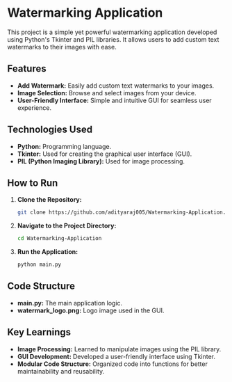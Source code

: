 # Watermarking Application

This project is a simple yet powerful watermarking application developed using Python's Tkinter and PIL libraries. It allows users to add custom text watermarks to their images with ease.

## Features

- **Add Watermark:** Easily add custom text watermarks to your images.
- **Image Selection:** Browse and select images from your device.
- **User-Friendly Interface:** Simple and intuitive GUI for seamless user experience.

## Technologies Used

- **Python:** Programming language.
- **Tkinter:** Used for creating the graphical user interface (GUI).
- **PIL (Python Imaging Library):** Used for image processing.

## How to Run

1. **Clone the Repository:**

    ```bash
    git clone https://github.com/adityaraj005/Watermarking-Application.git
    ```

2. **Navigate to the Project Directory:**

    ```bash
    cd Watermarking-Application
    ```

3. **Run the Application:**

    ```bash
    python main.py
    ```

## Code Structure

- **main.py:** The main application logic.
- **watermark_logo.png:** Logo image used in the GUI.

## Key Learnings

- **Image Processing:** Learned to manipulate images using the PIL library.
- **GUI Development:** Developed a user-friendly interface using Tkinter.
- **Modular Code Structure:** Organized code into functions for better maintainability and reusability.
